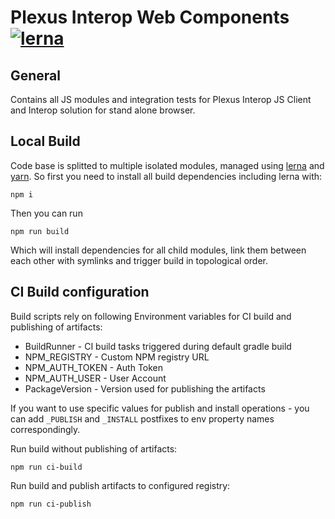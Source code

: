 
# Plexus Interop Web Components [![lerna](https://img.shields.io/badge/maintained%20with-lerna-cc00ff.svg)](https://lernajs.io/)

## General 

Contains all JS modules and integration tests for Plexus Interop JS Client and Interop solution for stand alone browser.

## Local Build

Code base is splitted to multiple isolated modules, managed using [lerna](https://lernajs.io/) and [yarn](https://yarnpkg.com). So first you need to install all build dependencies including lerna with: 

```
npm i
```
Then you can run 
```
npm run build
```
Which will install dependencies for all child modules, link them between each other with symlinks and trigger build in topological order.

## CI Build configuration

Build scripts rely on following Environment variables for CI build and publishing of artifacts:

- BuildRunner - CI build tasks triggered during default gradle build 
- NPM_REGISTRY - Custom NPM registry URL
- NPM_AUTH_TOKEN - Auth Token
- NPM_AUTH_USER - User Account
- PackageVersion - Version used for publishing the artifacts

If you want to use specific values for publish and install operations - you can add ```_PUBLISH``` and ```_INSTALL``` postfixes to env property names correspondingly.

Run build without publishing of artifacts:

```
npm run ci-build
```

Run build and publish artifacts to configured registry:

```
npm run ci-publish
```